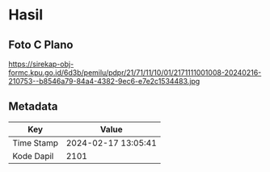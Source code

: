 # Hasil

## Foto C Plano

https://sirekap-obj-formc.kpu.go.id/6d3b/pemilu/pdpr/21/71/11/10/01/2171111001008-20240216-210753--b8546a79-84a4-4382-9ec6-e7e2c1534483.jpg


## Metadata

| Key        | Value               |
| ---------- | ------------------- |
| Time Stamp | 2024-02-17 13:05:41 |
| Kode Dapil | 2101                |




